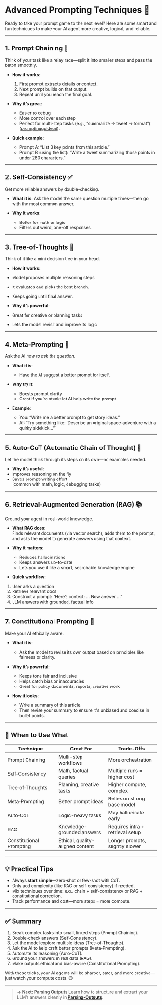 # Advanced Prompting Techniques 🚀

Ready to take your prompt game to the next level? Here are some smart and fun techniques to make your AI agent more creative, logical, and reliable.

---

## 1. Prompt Chaining 🔗

Think of your task like a relay race—split it into smaller steps and pass the baton smoothly.

- **How it works**:  
  1. First prompt extracts details or context.  
  2. Next prompt builds on that output.  
  3. Repeat until you reach the final goal.

- **Why it's great**:  
  - Easier to debug  
  - More control over each step  
  - Perfect for multi-step tasks (e.g., “summarize → tweet → format”)  
  ([promptingguide.ai](https://www.promptingguide.ai/techniques/prompt_chaining?utm_source=chatgpt.com)).

- **Quick example**:  
    - Prompt A: “List 3 key points from this article.”
    - Prompt B (using the list): “Write a tweet summarizing those points in under 280 characters.”


---

## 2. Self‑Consistency ✅

Get more reliable answers by double-checking.

- **What it is**: Ask the model the same question multiple times—then go with the most common answer.

- **Why it works**:  
    - Better for math or logic  
    - Filters out weird, one-off responses  

---

## 3. Tree‑of‑Thoughts 🌳

Think of it like a mini decision tree in your head.

- **How it works**:  
- Model proposes multiple reasoning steps.  
- It evaluates and picks the best branch.  
- Keeps going until final answer.

- **Why it’s powerful**:  
- Great for creative or planning tasks  
- Lets the model revisit and improve its logic  

---

## 4. Meta‑Prompting 🧠

Ask the AI *how to ask the question*.

- **What it is**:  
   - Have the AI suggest a better prompt for itself.

- **Why try it**:  
    - Boosts prompt clarity  
    - Great if you’re stuck: let AI help write the prompt  

- **Example**:  
    - You: “Write me a better prompt to get story ideas.”
    - AI: “Try something like: ‘Describe an original space-adventure with a quirky sidekick…’”


---

## 5. Auto‑CoT (Automatic Chain of Thought) 🤔

Let the model think through its steps on its own—no examples needed.

- **Why it’s useful**:  
- Improves reasoning on the fly  
- Saves prompt-writing effort  
(common with math, logic, debugging tasks)

---

## 6. Retrieval‑Augmented Generation (RAG) 📚

Ground your agent in real-world knowledge.

- **What RAG does**:  
Finds relevant documents (via vector search), adds them to the prompt, and asks the model to generate answers using that context.

- **Why it matters**:  
    - Reduces hallucinations  
    - Keeps answers up-to-date  
    - Lets you use it like a smart, searchable knowledge engine  


- **Quick workflow**:  
1. User asks a question  
2. Retrieve relevant docs  
3. Construct a prompt: “Here’s context: ... Now answer …”  
4. LLM answers with grounded, factual info

---

## 7. Constitutional Prompting 🧭

Make your AI ethically aware.

- **What it is**:  
    - Ask the model to revise its own output based on principles like fairness or clarity.

- **Why it’s powerful**:  
    - Keeps tone fair and inclusive  
    - Helps catch bias or inaccuracies  
    - Great for policy documents, reports, creative work

- **How it looks**:  
   - Write a summary of this article.
    - Then revise your summary to ensure it's unbiased and concise in bullet points.


---

## 🧠 When to Use What

| Technique               | Great For                          | Trade-Offs                       |
|-------------------------|------------------------------------|----------------------------------|
| Prompt Chaining         | Multi-step workflows               | More orchestration               |
| Self‑Consistency         | Math, factual queries             | Multiple runs = higher cost      |
| Tree‑of‑Thoughts         | Planning, creative tasks          | Higher compute, complex         |
| Meta‑Prompting           | Better prompt ideas               | Relies on strong base model     |
| Auto‑CoT                 | Logic-heavy tasks                 | May hallucinate early           |
| RAG                      | Knowledge-grounded answers        | Requires infra + retrieval setup|
| Constitutional Prompting | Ethical, quality-aligned content | Longer prompts, slightly slower|

---

## 💡 Practical Tips

- Always **start simple**—zero-shot or few-shot with CoT.
- Only add complexity (like RAG or self-consistency) if needed.
- Mix techniques over time: e.g., chain + self-consistency or RAG + constitutional correction.
- Track performance and cost—more steps = more compute.

---

## ✅ Summary

1. Break complex tasks into small, linked steps (Prompt Chaining).  
2. Double-check answers (Self‑Consistency).  
3. Let the model explore multiple ideas (Tree‑of‑Thoughts).  
4. Ask the AI to help craft better prompts (Meta‑Prompting).  
5. Automate its reasoning (Auto‑CoT).  
6. Ground your answers in real data (RAG).  
7. Make outputs ethical and bias-aware (Constitutional Prompting).

With these tricks, your AI agents will be sharper, safer, and more creative—just watch your compute costs. 😉

---

>**-> Next: Parsing Outputs** 
Learn how to structure and extract your LLM’s answers cleanly in **[Parsing-Outputs](4_parsing-outputs.md)**.
